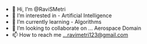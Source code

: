 - 👋 Hi, I’m @RaviSMetri
- 👀 I’m interested in - Artificial Intelligence
- 🌱 I’m currently learning - Algorithms
- 💞️ I’m looking to collaborate on ... Aerospace Domain
- 📫 How to reach me ...ravimetri123@gmail.com

<!---
RaviSMetri/RaviSMetri is a ✨ special ✨ repository because its `README.md` (this file) appears on your GitHub profile.
You can click the Preview link to take a look at your changes.
--->
